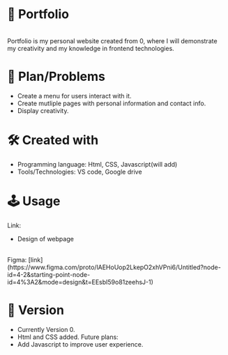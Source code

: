
# 💼 Portfolio <a name="about-project"></a>
<br>
Portfolio is my personal website created from 0, where I will demonstrate my creativity and my knowledge in frontend technologies.

# 📜 Plan/Problems
- Create a menu for users interact with it.
- Create mutliple pages with personal information and contact info.
- Display creativity.

# 🛠 Created with
- Programming language: Html, CSS, Javascript(will add)
- Tools/Technologies: VS code, Google drive

# 🕹 Usage
Link: 

- Design of webpage
<br>
Figma: [link](https://www.figma.com/proto/lAEHoUop2LkepO2xhVPni6/Untitled?node-id=4-2&starting-point-node-id=4%3A2&mode=design&t=EEsbI59o81zeehsJ-1)

# 💎 Version
- Currently Version 0.
- Html and CSS added.
Future plans:
- Add Javascript to improve user experience.
